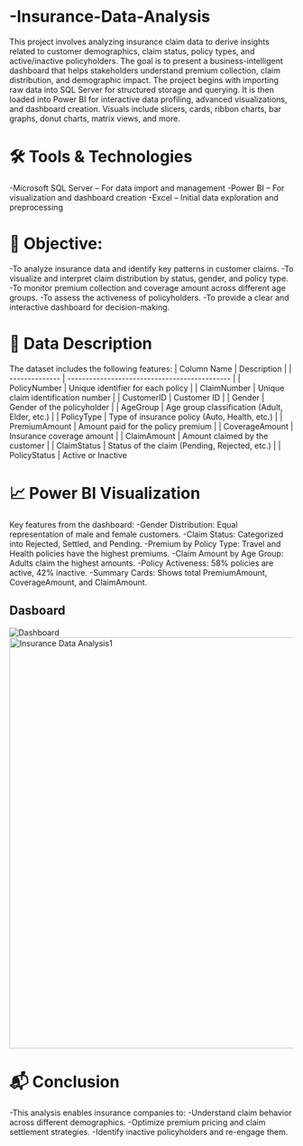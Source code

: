 # -Insurance-Data-Analysis
This project involves analyzing insurance claim data to derive insights related to customer demographics, claim status, policy types, and active/inactive policyholders. The goal is to present a business-intelligent dashboard that helps stakeholders understand premium collection, claim distribution, and demographic impact.
The project begins with importing raw data into SQL Server for structured storage and querying. It is then loaded into Power BI for interactive data profiling, advanced visualizations, and dashboard creation. Visuals include slicers, cards, ribbon charts, bar graphs, donut charts, matrix views, and more.
# 🛠 Tools & Technologies
-Microsoft SQL Server – For data import and management
-Power BI – For visualization and dashboard creation
-Excel – Initial data exploration and preprocessing
# 🎯 Objective:
-To analyze insurance data and identify key patterns in customer claims.
-To visualize and interpret claim distribution by status, gender, and policy type.
-To monitor premium collection and coverage amount across different age groups.
-To assess the activeness of policyholders.
-To provide a clear and interactive dashboard for decision-making.
# 🧾 Data Description
The dataset includes the following features:
| Column Name    | Description                                   |
| -------------- | --------------------------------------------- |
| PolicyNumber   | Unique identifier for each policy             |
| ClaimNumber    | Unique claim identification number            |
| CustomerID     | Customer ID                                   |
| Gender         | Gender of the policyholder                    |
| AgeGroup       | Age group classification (Adult, Elder, etc.) |
| PolicyType     | Type of insurance policy (Auto, Health, etc.) |
| PremiumAmount  | Amount paid for the policy premium            |
| CoverageAmount | Insurance coverage amount                     |
| ClaimAmount    | Amount claimed by the customer                |
| ClaimStatus    | Status of the claim (Pending, Rejected, etc.) |
| PolicyStatus   | Active or Inactive         

# 📈 Power BI Visualization
Key features from the dashboard:
-Gender Distribution: Equal representation of male and female customers.
-Claim Status: Categorized into Rejected, Settled, and Pending.
-Premium by Policy Type: Travel and Health policies have the highest premiums.
-Claim Amount by Age Group: Adults claim the highest amounts.
-Policy Activeness: 58% policies are active, 42% inactive.
-Summary Cards: Shows total PremiumAmount, CoverageAmount, and ClaimAmount.
## Dasboard
![Dashboard](<img width="1373" height="728" alt="Insurance Data Analysis" src="https://github.com/user-attachments/assets/ce0d434c-10c6-469d-a0da-48d879a750c3" />
)
<img width="1377" height="728" alt="Insurance Data Analysis1" src="https://github.com/user-attachments/assets/3bbbccbb-77da-411d-9b13-a172538e5076" />

# 📬 Conclusion
-This analysis enables insurance companies to:
-Understand claim behavior across different demographics.
-Optimize premium pricing and claim settlement strategies.
-Identify inactive policyholders and re-engage them.


